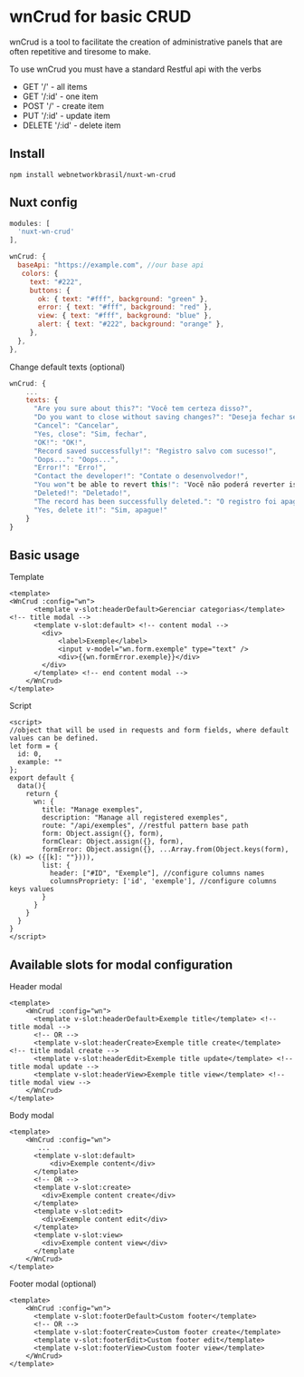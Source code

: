 # wnCrud for basic CRUD
wnCrud is a tool to facilitate the creation of administrative panels that are often repetitive and tiresome to make.

To use wnCrud you must have a standard Restful api with the verbs 
- GET '/' - all items
- GET '/:id' - one item
- POST '/' - create item
- PUT '/:id' - update item
- DELETE '/:id' - delete item

## Install

    npm install webnetworkbrasil/nuxt-wn-crud

## Nuxt config
```js
modules: [
  'nuxt-wn-crud'
],

wnCrud: {
  baseApi: "https://example.com", //our base api
   colors: {
     text: "#222",
     buttons: {
       ok: { text: "#fff", background: "green" },
       error: { text: "#fff", background: "red" },
       view: { text: "#fff", background: "blue" },
       alert: { text: "#222", background: "orange" },
     },
  },
},
```

Change default texts (optional)
```js
wnCrud: {
    ...
    texts: {
      "Are you sure about this?": "Você tem certeza disso?",
      "Do you want to close without saving changes?": "Deseja fechar sem salvar as alterações?",
      "Cancel": "Cancelar",
      "Yes, close": "Sim, fechar",
      "OK!": "OK!",
      "Record saved successfully!": "Registro salvo com sucesso!",
      "Oops...": "Oops...",
      "Error!": "Erro!",
      "Contact the developer!": "Contate o desenvolvedor!",
      "You won"t be able to revert this!": "Você não poderá reverter isso!",
      "Deleted!": "Deletado!",
      "The record has been successfully deleted.": "O registro foi apagado com sucesso.",
      "Yes, delete it!": "Sim, apague!"
    }
}
```

## Basic usage

Template
```vue
<template>
<WnCrud :config="wn">
      <template v-slot:headerDefault>Gerenciar categorias</template> <!-- title modal -->
      <template v-slot:default> <!-- content modal -->
        <div>
            <label>Exemple</label>
            <input v-model="wn.form.exemple" type="text" />
            <div>{{wn.formError.exemple}}</div>
        </div>
      </template> <!-- end content modal -->
    </WnCrud>
</template>
```
Script
```vue
<script>
//object that will be used in requests and form fields, where default values ​​can be defined. 
let form = {
  id: 0,
  example: ""
};
export default {
  data(){
    return {
      wn: {
        title: "Manage exemples",
        description: "Manage all registered exemples",
        route: "/api/exemples", //restful pattern base path
        form: Object.assign({}, form),
        formClear: Object.assign({}, form),
        formError: Object.assign({}, ...Array.from(Object.keys(form), (k) => ({[k]: ""}))),
        list: {
          header: ["#ID", "Exemple"], //configure columns names
          columnsPropriety: ['id', 'exemple'], //configure columns keys values
        }
      }
    }
  }
}
</script>
```
## Available slots for modal configuration

Header modal
```vue
<template>
    <WnCrud :config="wn">
      <template v-slot:headerDefault>Exemple title</template> <!-- title modal -->
      <!-- OR -->
      <template v-slot:headerCreate>Exemple title create</template> <!-- title modal create -->
      <template v-slot:headerEdit>Exemple title update</template> <!-- title modal update -->
      <template v-slot:headerView>Exemple title view</template> <!-- title modal view -->
    </WnCrud>
</template>
```
Body modal
```vue
<template>
    <WnCrud :config="wn">
       ...
      <template v-slot:default>
          <div>Exemple content</div>
      </template>
      <!-- OR -->
      <template v-slot:create>
        <div>Exemple content create</div>
      </template>
      <template v-slot:edit>
        <div>Exemple content edit</div>
      </template>
      <template v-slot:view>
        <div>Exemple content view</div>
      </template
    </WnCrud>
</template>
```
Footer modal (optional)
```vue
<template>
    <WnCrud :config="wn">
      <template v-slot:footerDefault>Custom footer</template>
      <!-- OR -->
      <template v-slot:footerCreate>Custom footer create</template>
      <template v-slot:footerEdit>Custom footer edit</template>
      <template v-slot:footerView>Custom footer view</template>
    </WnCrud>
</template>
```
